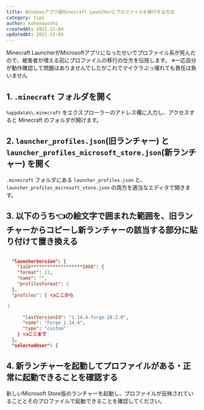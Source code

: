 ```yaml
---
title: Windowsアプリ版Minecraft Launcherにプロファイルを移行する方法
category: tips
author: kohonayoshi
createdAt: 2021-11-04
updatedAt: 2021-11-04
---
```


Minecraft LauncherがMicrosoftアプリになったせいでプロファイル系が死んだので、被害者が増える前にプロファイルの移行の仕方を伝授します。
※一応自分が動作確認して問題はありませんでしたがこれでマイクラぶっ壊れても責任は負いません

## 1. `.minecraft` フォルダを開く

`%appdata%\.minecraft` をエクスプローラーのアドレス欄に入力し、アクセスすると Minecraft のフォルダが開けます。

## 2. `launcher_profiles.json`(旧ランチャー) と `launcher_profiles_microsoft_store.json`(新ランチャー) を開く

`.minecraft` フォルダにある `launcher_profiles.json` と、`launcher_profiles_microsoft_store.json` の両方を適当なエディタで開きます。

## 3. 以下のうち👈の絵文字で囲まれた範囲を、旧ランチャーからコピーし新ランチャーの該当する部分に貼り付けて置き換える

```json

  "launcherVersion": {
    "1a1b*******************1968": {
    "format": 21,
    "name": "",
    "profilesFormat": 2
  },
  "profiles": { 👈ここから

︙

      "lastVersionId": "1.14.4-forge-28.2.0",
      "name": "Forge_1.14.4",
      "type": "custom"
    } 👈ここまで
  },
  "selectedUser": {
```

## 4. 新ランチャーを起動してプロファイルがある・正常に起動できることを確認する

新しいMicrosoft Store版のランチャーを起動し、プロファイルが反映されていることとそのプロファイルで起動できることを確認してください。
